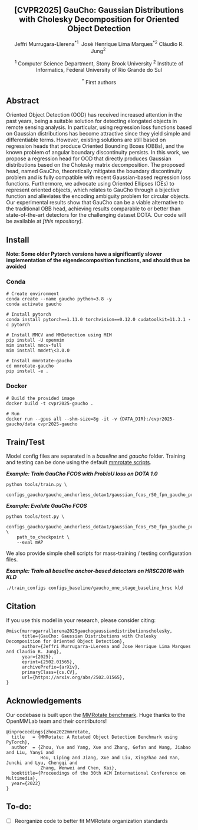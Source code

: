 
<div align="center">
<h2> [CVPR2025] GauCho: Gaussian Distributions with Cholesky Decomposition for Oriented Object Detection </h2>

Jeffri Murrugara-Llerena<sup>\*</sup><sup>1</sup>&nbsp;
José Henrique Lima Marques<sup>\*</sup><sup>2</sup>
Cláudio R. Jung<sup>2</sup>&nbsp;

<sup>1</sup> Computer Science Department,
Stony Brook University&nbsp;<sup>2</sup> Institute of Informatics,
Federal University of Rio Grande do Sul

<sup>\*</sup> First authors

</div>

## Abstract
Oriented Object Detection (OOD) has received increased attention in the past years, being a suitable solution for detecting elongated objects in remote sensing analysis. In particular, using regression loss functions based on Gaussian distributions has become attractive since they yield simple and differentiable terms. However, existing solutions are still based on regression heads that produce Oriented Bounding Boxes (OBBs), and the known problem of angular boundary discontinuity persists. In this work, we propose a regression head for OOD that directly produces Gaussian distributions based on the Cholesky matrix decomposition. The proposed head, named GauCho, theoretically mitigates the boundary discontinuity problem and is fully compatible with recent Gaussian-based regression loss functions. Furthermore, we advocate using Oriented Ellipses (OEs) to represent oriented objects, which relates to GauCho through a bijective function and alleviates the encoding ambiguity problem for circular objects. Our experimental results show that GauCho can be a viable alternative to the traditional OBB head, achieving results comparable to or better than state-of-the-art detectors for the challenging dataset DOTA. Our code will be available at *\[this repository\]*.

## Install
**Note: Some older Pytorch versions have a significantly slower implementation of the eigendecomposition functions, and should thus be avoided**

### Conda
```
# Create environment
conda create --name gaucho python=3.8 -y
conda activate gaucho

# Install pytorch
conda install pytorch==1.11.0 torchvision==0.12.0 cudatoolkit=11.3.1 -c pytorch

# Install MMCV and MMDetection using MIM
pip install -U openmim
mim install mmcv-full
mim install mmdet\<3.0.0

# Install mmrotate-gaucho
cd mmrotate-gaucho
pip install -e .

```

### Docker

```
# Build the provided image
docker build -t cvpr2025-gaucho .

# Run
docker run --gpus all --shm-size=8g -it -v {DATA_DIR}:/cvpr2025-gaucho/data cvpr2025-gaucho
```


## Train/Test

Model config files are separated in a *baseline* and *gaucho* folder. Training and testing can be done using the default [mmrotate scripts](https://mmrotate.readthedocs.io/en/latest/get_started.html#train-a-model). 

***Example: Train GauCho FCOS with ProbIoU loss on DOTA 1.0***
```
python tools/train.py \ 
    configs_gaucho/gaucho_anchorless_dotav1/gaussian_fcos_r50_fpn_gaucho_probiou_1x_dota_le90.py
```

***Example: Evalute GauCho FCOS***
```
python tools/test.py \
    configs_gaucho/gaucho_anchorless_dotav1/gaussian_fcos_r50_fpn_gaucho_probiou_1x_dota_le90.py \
    path_to_checkpoint \
    --eval mAP

```

We also provide simple shell scripts for mass-training / testing configuration files.

***Example: Train all baseline anchor-based detectors on HRSC2016 with KLD***
```
./train_configs configs_baseline/gaucho_one_stage_baseline_hrsc kld
```


## Citation

If you use this model in your research, please consider citing:

```
@misc{murrugarrallerena2025gauchogaussiandistributionscholesky,
      title={GauCho: Gaussian Distributions with Cholesky Decomposition for Oriented Object Detection}, 
      author={Jeffri Murrugarra-LLerena and Jose Henrique Lima Marques and Claudio R. Jung},
      year={2025},
      eprint={2502.01565},
      archivePrefix={arXiv},
      primaryClass={cs.CV},
      url={https://arxiv.org/abs/2502.01565}, 
}
```

## Acknowledgements

Our codebase is built upon the [MMRotate benchmark](https://github.com/open-mmlab/mmrotate). Huge thanks to the OpenMMLab team and their contributors!

```
@inproceedings{zhou2022mmrotate,
  title   = {MMRotate: A Rotated Object Detection Benchmark using PyTorch},
  author  = {Zhou, Yue and Yang, Xue and Zhang, Gefan and Wang, Jiabao and Liu, Yanyi and
             Hou, Liping and Jiang, Xue and Liu, Xingzhao and Yan, Junchi and Lyu, Chengqi and
             Zhang, Wenwei and Chen, Kai},
  booktitle={Proceedings of the 30th ACM International Conference on Multimedia},
  year={2022}
}
```

## To-do:
- [ ] Reorganize code to better fit MMRotate organization standards